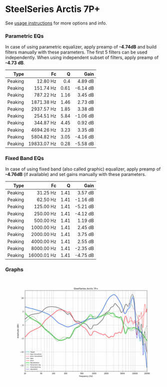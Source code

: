 # SteelSeries Arctis 7P+
See [usage instructions](https://github.com/jaakkopasanen/AutoEq#usage) for more options and info.

### Parametric EQs
In case of using parametric equalizer, apply preamp of **-4.74dB** and build filters manually
with these parameters. The first 5 filters can be used independently.
When using independent subset of filters, apply preamp of **-4.73 dB**.

| Type    | Fc          |    Q | Gain     |
|--------:|------------:|-----:|---------:|
| Peaking | 12.80 Hz    | 0.4  | 4.89 dB  |
| Peaking | 151.74 Hz   | 0.61 | -6.14 dB |
| Peaking | 787.22 Hz   | 1.16 | 3.45 dB  |
| Peaking | 1871.38 Hz  | 1.46 | 2.73 dB  |
| Peaking | 2937.57 Hz  | 1.85 | 3.38 dB  |
| Peaking | 254.51 Hz   | 5.84 | -1.06 dB |
| Peaking | 344.87 Hz   | 4.45 | 0.92 dB  |
| Peaking | 4694.26 Hz  | 3.23 | 3.35 dB  |
| Peaking | 5804.82 Hz  | 3.05 | -4.16 dB |
| Peaking | 19833.07 Hz | 0.28 | -5.58 dB |

### Fixed Band EQs
In case of using fixed band (also called graphic) equalizer, apply preamp of **-4.76dB**
(if available) and set gains manually with these parameters.

| Type    | Fc          |    Q | Gain     |
|--------:|------------:|-----:|---------:|
| Peaking | 31.25 Hz    | 1.41 | 3.57 dB  |
| Peaking | 62.50 Hz    | 1.41 | -1.16 dB |
| Peaking | 125.00 Hz   | 1.41 | -5.21 dB |
| Peaking | 250.00 Hz   | 1.41 | -4.12 dB |
| Peaking | 500.00 Hz   | 1.41 | 1.19 dB  |
| Peaking | 1000.00 Hz  | 1.41 | 2.45 dB  |
| Peaking | 2000.00 Hz  | 1.41 | 3.75 dB  |
| Peaking | 4000.00 Hz  | 1.41 | 2.55 dB  |
| Peaking | 8000.00 Hz  | 1.41 | -2.35 dB |
| Peaking | 16000.01 Hz | 1.41 | -4.75 dB |

### Graphs
![](./SteelSeries%20Arctis%207P+.png)